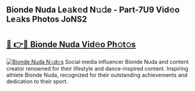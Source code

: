 ## Bionde Nuda Le𝚊k𝚎d N𝚞𝚍e - Part-7U9 Vid𝚎o Le𝚊ks Photos JoNS2

# <h2><a href="http://fbbx01.evod.top/?m=Bionde+Nuda">🔗 👉🔴 Bionde Nuda Vid𝚎o Ph𝚘t𝚘s</a></h2>

[![Bionde Nuda N𝚞d𝚎s](https://i.imgur.com/8V9OHl7.gif)](http://fbbx01.evod.top/?m=Bionde+Nuda)
Social media influencer Bionde Nuda and content creator renowned for their lifestyle and dance-inspired content. Inspiring athlete Bionde Nuda, recognized for their outstanding achievements and dedication to their sport. 
